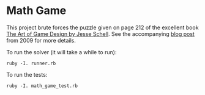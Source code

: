 # Math Game

This project brute forces the puzzle given on page 212 of the excellent book [The Art of Game Design by Jesse Schell](http://artofgamedesign.com/). See the accompanying [blog post](http://jackchristensen.com/2009/08/08/solving-a-math-puzzle-with-ruby.html) from 2009 for more details.

To run the solver (it will take a while to run):

    ruby -I. runner.rb

To run the tests:

    ruby -I. math_game_test.rb
